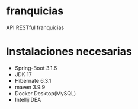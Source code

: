 # franquicias
API RESTful franquicias

# Instalaciones necesarias
- Spring-Boot 3.1.6
- JDK 17
- Hibernate 6.3.1
- maven 3.9.9
- Docker Desktop(MySQL)
- IntellijIDEA
